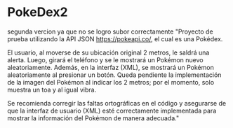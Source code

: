 # PokeDex2
segunda vercion ya que no se logro subor correctamente 
"Proyecto de prueba utilizando la API JSON https://pokeapi.co/, el cual es una Pokédex.

El usuario, al moverse de su ubicación original 2 metros, le saldrá una alerta. Luego, girará el teléfono y se le mostrará un Pokémon nuevo aleatoriamente. Además, en la interfaz (XML), se mostrará un Pokémon aleatoriamente al presionar un botón. Queda pendiente la implementación de la imagen del Pokémon al indicar los 2 metros; por el momento, solo muestra un toa y al igual vibra.

Se recomienda corregir las faltas ortográficas en el código y asegurarse de que la interfaz de usuario (XML) esté correctamente implementada para mostrar la información del Pokémon de manera adecuada."
